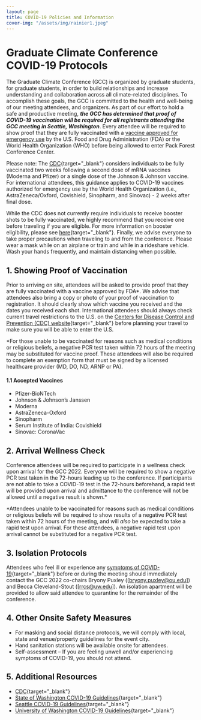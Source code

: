 ```yaml
---
layout: page
title: COVID-19 Policies and Information
cover-img: "/assets/img/rainier1.jpeg"
---
```


# Graduate Climate Conference COVID-19 Protocols

The Graduate Climate Conference (GCC) is organized by graduate students, for graduate students, in order to build relationships and increase understanding and collaboration across all climate-related disciplines. To accomplish these goals, the GCC is committed to the health and well-being of our meeting attendees, and organizers. As part of our effort to hold a safe and productive meeting, ___the GCC has determined that proof of COVID-19 vaccination will be required for all registrants attending the GCC meeting in Seattle, Washington___. Every attendee will be required to show proof that they are fully vaccinated with a [vaccine approved for emergency use](#11-accepted-vaccines) by the U.S. Food and Drug Administration (FDA) or the World Health Organization (WHO) before being allowed to enter Pack Forest Conference Center.

Please note: The [CDC](https://www.cdc.gov/coronavirus/2019-ncov/vaccines/stay-up-to-date.html?CDC_AA_refVal=https%3A%2F%2Fwww.cdc.gov%2Fcoronavirus%2F2019-ncov%2Fvaccines%2Ffully-vaccinated.html){target="_blank"} considers individuals to be fully vaccinated two weeks following a second dose of mRNA vaccines (Moderna and Pfizer) or a single dose of the Johnson & Johnson vaccine. For international attendees, this guidance applies to COVID-19 vaccines authorized for emergency use by the World Health Organization (i.e., AstraZeneca/Oxford, Covishield, Sinopharm, and Sinovac) - 2 weeks after final dose.

While the CDC does not currently require individuals to receive booster shots to be fully vaccinated, we highly recommend that you receive one before traveling if you are eligible. For more information on booster eligibility, please see [here](https://www.cdc.gov/coronavirus/2019-ncov/vaccines/booster-shot.html){target="_blank"}. Finally, we advise everyone to take proper precautions when traveling to and from the conference. Please wear a mask while on an airplane or train and while in a rideshare vehicle. Wash your hands frequently, and maintain distancing when possible. 

## 1. Showing Proof of Vaccination 

Prior to arriving on site, attendees will be asked to provide proof that they are fully vaccinated with a vaccine approved by FDA*. We advise that attendees also bring a copy or photo of your proof of vaccination to registration. It should clearly show which vaccine you received and the dates you received each shot. International attendees should always check current travel restrictions to the U.S. on the [Centers for Disease Control and Prevention (CDC) website](https://www.cdc.gov/coronavirus/2019-ncov/travelers/noncitizens-US-air-travel.html){target="_blank"} before planning your travel to make sure you will be able to enter the U.S.

*For those unable to be vaccinated for reasons such as medical conditions or religious beliefs, a negative PCR test taken within 72 hours of the meeting may be substituted for vaccine proof. These attendees will also be required to complete an exemption form that must be signed by a licensed healthcare provider (MD, DO, ND, ARNP or PA). 

#### 1.1 Accepted Vaccines

- Pfizer-BioNTech
- Johnson & Johnson’s Janssen
- Moderna
- AstraZeneca-Oxford
- Sinopharm
- Serum Institute of India: Covishield
- Sinovac: CoronaVac

## 2. Arrival Wellness Check

Conference attendees will be required to participate in a wellness check upon arrival for the GCC 2022. Everyone will be required to show a negative PCR test taken in the 72-hours leading up to the conference. If participants are not able to take a COVID-19 test in the 72-hours beforehand, a rapid test will be provided upon arrival and admittance to the conference will not be allowed until a negative result is shown.*

*Attendees unable to be vaccinated for reasons such as medical conditions or religious beliefs will be required to show results of a negative PCR test taken within 72 hours of the meeting, and will _also_ be expected to take a rapid test upon arrival. For these attendees, a negative rapid test upon arrival cannot be substituted for a negative PCR test.

## 3. Isolation Protocols

Attendees who feel ill or experience any [symptoms of COVID-19](https://www.cdc.gov/coronavirus/2019-ncov/symptoms-testing/symptoms.html){target="_blank"} before or during the meeting should immediately contact the GCC 2022 co-chairs Bryony Puxley ([bryony.puxley@ou.edu]) and Becca Cleveland-Stout ([rrcs@uw.edu]). An isolation apartment will be provided to allow said attendee to quarantine for the remainder of the conference.

## 4. Other Onsite Safety Measures

- For masking and social distance protocols, we will comply with local, state and venue/property guidelines for the event city. 
- Hand sanitation stations will be available onsite for attendees.
- Self-assessment – If you are feeling unwell and/or experiencing symptoms of COVID-19, you should not attend.

## 5. Additional Resources
- [CDC](https://www.cdc.gov/coronavirus/2019-nCoV/index.html){target="_blank"}
- [State of Washington COVID-19 Guidelines](https://doh.wa.gov/emergencies/covid-19){target="_blank"}
- [Seattle COVID-19 Guidelines](https://www.seattle.gov/covid-19){target="_blank"}
- [University of Washington COVID-19 Guidelines](https://www.washington.edu/coronavirus/){target="_blank"}
